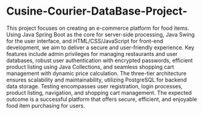 # Cusine-Courier-DataBase-Project-

This project focuses on creating an e-commerce platform for food items. Using Java Spring Boot as the core for server-side processing, Java Swing for the user interface, and HTML/CSS/JavaScript for front-end development, we aim to deliver a secure and user-friendly experience. Key features include admin privileges for managing restaurants and user databases, robust user authentication with encrypted passwords, efficient product listing using Java Collections, and seamless shopping cart management with dynamic price calculation. The three-tier architecture ensures scalability and maintainability, utilizing PostgreSQL for backend data storage. Testing encompasses user registration, login processes, product listing, navigation, and shopping cart management. The expected outcome is a successful platform that offers secure, efficient, and enjoyable food item purchasing for users.
